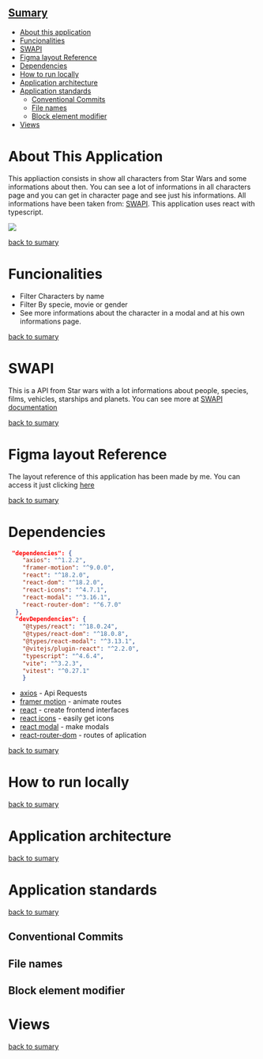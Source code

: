 ## [Sumary](#sumary)
* [About this application](#about-this-application)
* [Funcionalities](#funcionalities)
* [SWAPI](#swapi)
* [Figma layout Reference](#figma-layout-reference)
* [Dependencies](#dependencies)
* [How to run locally](#how-to-run-locally)
* [Application architecture](#application-architecture)
* [Application standards](#application-standards)
  * [Conventional Commits](#conventional-commits) 
  * [File names](#file-names)
  * [Block element modifier](#block-element-modifier)
* [Views](#views)


# About This Application

This appliaction consists in show all characters from Star Wars and some informations about then. You can see a lot of informations in all characters page and you can get in character page and see just his informations. All informations have been taken from: [SWAPI](#swapi). 
This application uses react with typescript. 

<img src="https://user-images.githubusercontent.com/102761201/214153299-ceb6658d-9789-4211-ac7e-253ec98f78c0.png" />

[back to sumary](#sumary)

# Funcionalities
  * Filter Characters by name
  * Filter By specie, movie or gender
  * See more informations about the character in a modal and at his own informations page.

[back to sumary](#sumary)

# SWAPI
  This is a API from Star wars with a lot informations about people, species, films, vehicles, starships and planets.
  You can see more at [SWAPI documentation](https://swapi.dev/documentation)
  
  [back to sumary](#sumary)

# Figma layout Reference
  The layout reference of this application has been made by me.
  You can access it just clicking [here](https://www.figma.com/file/CDVndimwKlsLynWiBcZyGF/front-end-impact-test?node-id=7%3A14&t=pID3se3DLVp4mDeS-1)
  
  [back to sumary](#sumary)
# Dependencies
```JSON
 "dependencies": {
    "axios": "^1.2.2",
    "framer-motion": "^9.0.0",
    "react": "^18.2.0",
    "react-dom": "^18.2.0",
    "react-icons": "^4.7.1",
    "react-modal": "^3.16.1",
    "react-router-dom": "^6.7.0"
  },
  "devDependencies": {
    "@types/react": "^18.0.24",
    "@types/react-dom": "^18.0.8",
    "@types/react-modal": "^3.13.1",
    "@vitejs/plugin-react": "^2.2.0",
    "typescript": "^4.6.4",
    "vite": "^3.2.3",
    "vitest": "^0.27.1"
    }
 ```
 
 * [axios](https://axios-http.com/ptbr/docs/intro) - Api Requests
 * [framer motion](https://www.framer.com/motion/) - animate routes
 * [react](https://reactjs.org/) - create frontend interfaces
 * [react icons](https://react-icons.github.io/react-icons/) - easily get icons 
 * [react modal](https://reactcommunity.org/react-modal/) - make modals
 * [react-router-dom](https://reactrouter.com/en/main) - routes of aplication
 
[back to sumary](#sumary)
# How to run locally
[back to sumary](#sumary)
# Application architecture
[back to sumary](#sumary)
# Application standards
[back to sumary](#sumary)
  ## Conventional Commits
  ## File names
  ## Block element modifier 
  ##
# Views
[back to sumary](#sumary)
#
#
